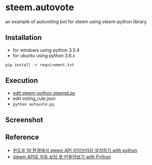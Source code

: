 # steem.autovote

an example of autovoting bot for steem using steem-python library

## Installation

- for windows using python 3.5.4
- for ubuntu using python 3.6.x

`pip install -r requirement.txt`

## Execution

- [edit steem-python steemd.py](https://steemit.com/kr-dev/@tmkor/steem-python-api)
- edit voting_rule.json
- `python autovote.py`

## Screenshot



## Reference

- [윈도우 10 환경에서 steem API 라이브러리 설치하기 with python](https://steemit.com/kr-dev/@tmkor/10-steem-api-with-python)
- [steem API로 자동 보팅 봇 만들어보기 with Python](https://steemit.com/kr-dev/@tmkor/steem-api-with-python)